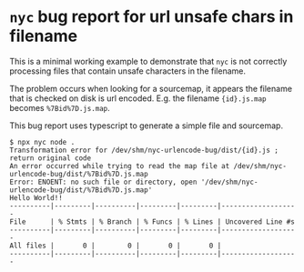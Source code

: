 # `nyc` bug report for url unsafe chars in filename

This is a minimal working example to demonstrate that `nyc` is not
correctly processing files that contain unsafe characters in the
filename.

The problem occurs when looking for a sourcemap, it appears the
filename that is checked on disk is url encoded. E.g. the filename
`{id}.js.map` becomes `%7Bid%7D.js.map`.

This bug report uses typescript to generate a simple file and
sourcemap.


```plaintext
$ npx nyc node .
Transformation error for /dev/shm/nyc-urlencode-bug/dist/{id}.js ; return original code
An error occurred while trying to read the map file at /dev/shm/nyc-urlencode-bug/dist/%7Bid%7D.js.map
Error: ENOENT: no such file or directory, open '/dev/shm/nyc-urlencode-bug/dist/%7Bid%7D.js.map'
Hello World!!
----------|---------|----------|---------|---------|-------------------
File      | % Stmts | % Branch | % Funcs | % Lines | Uncovered Line #s 
----------|---------|----------|---------|---------|-------------------
All files |       0 |        0 |       0 |       0 |                   
----------|---------|----------|---------|---------|-------------------
```
